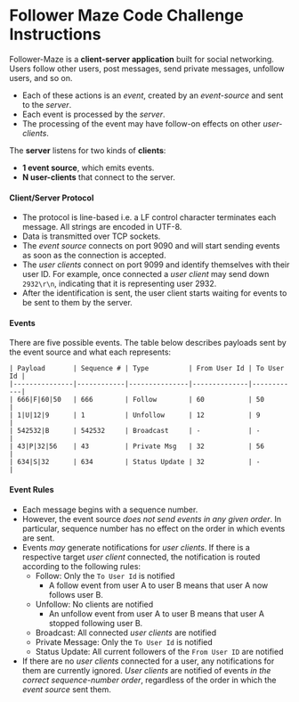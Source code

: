 # Follower Maze Code Challenge Instructions

Follower-Maze is a **client-server application** built for social networking. 
Users follow other users, post messages, send private messages, unfollow users, and so on. 
* Each of these actions is an _event_, created by an _event-source_ and sent to the _server_.
* Each event is processed by the _server_.
* The processing of the event may have follow-on effects on other _user-clients_.

The **server** listens for two kinds of **clients**:
* **1 event source**, which emits events.
* **N user-clients** that connect to the server.


#### Client/Server Protocol

* The protocol is line-based i.e. a LF control character terminates each message. 
All strings are encoded in UTF-8.
* Data is transmitted over TCP sockets.
* The _event source_ connects on port 9090 and will start sending events as soon as the connection is accepted.
* The _user clients_ connect on port 9099 and identify themselves with their user ID. 
For example, once connected a _user client_ may send down `2932\r\n`, 
indicating that it is representing user 2932.
* After the identification is sent, 
the user client starts waiting for events to be sent to them by the server.

#### Events

There are five possible events. 
The table below describes payloads sent by the event source and what each represents:

```
| Payload       | Sequence # | Type          | From User Id | To User Id |
|---------------|------------|---------------|--------------|------------|
| 666|F|60|50   | 666        | Follow        | 60           | 50         |
| 1|U|12|9      | 1          | Unfollow      | 12           | 9          |
| 542532|B      | 542532     | Broadcast     | -            | -          |
| 43|P|32|56    | 43         | Private Msg   | 32           | 56         |
| 634|S|32      | 634        | Status Update | 32           | -          |
```

#### Event Rules

* Each message begins with a sequence number.
* However, the event source _does not send events in any given order_. 
In particular, sequence number has no effect on the order in which events are sent.
* Events _may_ generate notifications for _user clients_. 
If there is a respective target _user client_ connected, 
the notification is routed according to the following rules:
  * Follow: Only the `To User Id` is notified
    * A follow event from user A to user B means that user A now follows user B.
  * Unfollow: No clients are notified
    * An unfollow event from user A to user B means that user A stopped following user B.
  * Broadcast: All connected _user clients_ are notified
  * Private Message: Only the `To User Id` is notified
  * Status Update: All current followers of the `From User ID` are notified
* If there are no _user clients_ connected for a user, 
any notifications for them are currently ignored. 
_User clients_ are notified of events _in the correct sequence-number order_, 
regardless of the order in which the _event source_ sent them.



